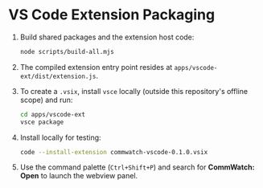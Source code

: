 # VS Code Extension Packaging

1. Build shared packages and the extension host code:

   ```bash
   node scripts/build-all.mjs
   ```

2. The compiled extension entry point resides at `apps/vscode-ext/dist/extension.js`.

3. To create a `.vsix`, install `vsce` locally (outside this repository's offline scope) and run:

   ```bash
   cd apps/vscode-ext
   vsce package
   ```

4. Install locally for testing:

   ```bash
   code --install-extension commwatch-vscode-0.1.0.vsix
   ```

5. Use the command palette (`Ctrl+Shift+P`) and search for **CommWatch: Open** to launch the webview panel.
